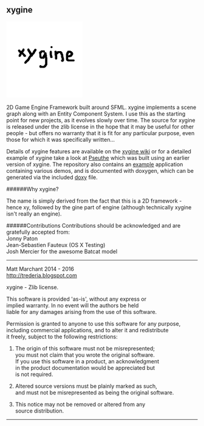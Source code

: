 xygine
------

![Logo by Baard](xygine/xygine.png?raw=true)

2D Game Engine Framework built around SFML. xygine implements a scene
graph along with an Entity Component System. I use this as the starting
point for new projects, as it evolves slowly over time. The source for
xygine is released under the zlib license in the hope that it may be
useful for other people - but offers no warranty that it is fit for any
particular purpose, even those for which it was specifically written...


Details of xygine features are available on the [xygine wiki](https://github.com/fallahn/xygine/wiki) or for a
detailed example of xygine take a look at [Pseuthe](https://github.com/fallahn/pseuthe) which was built
using an earlier version of xygine. The repository also contains an
[example](https://github.com/fallahn/xygine/tree/master/Example) application containing various demos, and is
documented with doxygen, which can be generated via the included [doxy](https://github.com/fallahn/xygine/tree/master/xygine/documentation)
file.


######Why xygine?

The name is simply derived from the fact that this is a 2D framework -
hence xy, followed by the gine part of engine (although technically
xygine isn't really an engine).


######Contributions
Contributions should be acknowledged and are gratefully accepted from:  
Jonny Paton  
Jean-Sebastien Fauteux (OS X Testing)  
Josh Mercier for the awesome Batcat model

-----------------------------------------------------------------------

Matt Marchant 2014 - 2016  
http://trederia.blogspot.com  

xygine - Zlib license.  

This software is provided 'as-is', without any express or  
implied warranty. In no event will the authors be held  
liable for any damages arising from the use of this software.  

Permission is granted to anyone to use this software for any purpose,  
including commercial applications, and to alter it and redistribute  
it freely, subject to the following restrictions:  

1. The origin of this software must not be misrepresented;  
you must not claim that you wrote the original software.  
If you use this software in a product, an acknowledgment  
in the product documentation would be appreciated but  
is not required.  

2. Altered source versions must be plainly marked as such,  
and must not be misrepresented as being the original software.  

3. This notice may not be removed or altered from any  
source distribution.  

-----------------------------------------------------------------------
